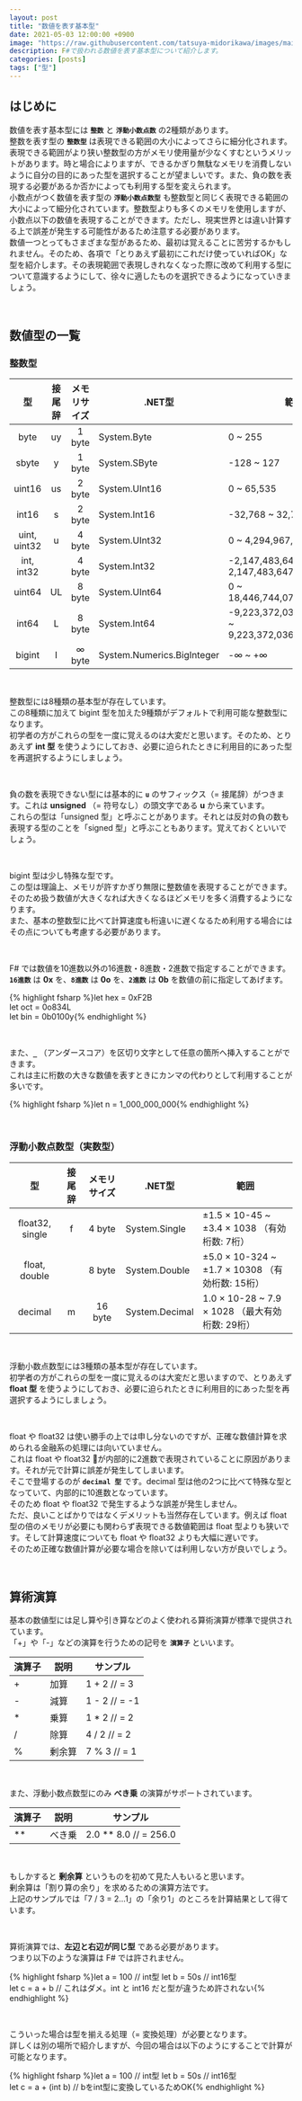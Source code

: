 ```yaml
---
layout: post
title: "数値を表す基本型"
date: 2021-05-03 12:00:00 +0900
image: "https://raw.githubusercontent.com/tatsuya-midorikawa/images/main/fsdoc-jp/common/fs-octcat.png"
description: F#で扱われる数値を表す基本型について紹介します。
categories: [posts]
tags: ["型"]
---
```


## はじめに  

数値を表す基本型には **`整数`** と **`浮動小数点数`** の2種類があります。  
整数を表す型の **`整数型`** は表現できる範囲の大小によってさらに細分化されます。表現できる範囲がより狭い整数型の方がメモリ使用量が少なくすむというメリットがあります。時と場合によりますが、できるかぎり無駄なメモリを消費しないように自分の目的にあった型を選択することが望ましいです。また、負の数を表現する必要があるか否かによっても利用する型を変えられます。  
小数点がつく数値を表す型の **`浮動小数点数型`** も整数型と同じく表現できる範囲の大小によって細分化されています。整数型よりも多くのメモリを使用しますが、小数点以下の数値を表現することができます。ただし、現実世界とは違い計算する上で誤差が発生する可能性があるため注意する必要があります。  
数値一つとってもさまざまな型があるため、最初は覚えることに苦労するかもしれません。そのため、各項で「とりあえず最初にこれだけ使っていればOK」な型を紹介します。その表現範囲で表現しきれなくなった際に改めて利用する型について意識するようにして、徐々に適したものを選択できるようになっていきましょう。  

<br>  

## 数値型の一覧

### 整数型  

| 型 | 接尾辞 | メモリサイズ | .NET型 | 範囲 |
| :-----: | :-----: | :-----: | ----- | ----- |
| byte | uy | 1 byte | System.Byte | 0 ~ 255 |
| sbyte | y | 1 byte | System.SByte | -128 ~ 127 |
| uint16 | us | 2 byte | System.UInt16 | 0 ~ 65,535 |
| int16 | s | 2 byte | System.Int16 | -32,768 ~ 32,767 |
| uint, uint32 | u | 4 byte | System.UInt32 | 0 ~ 4,294,967,295 |
| int, int32 |  | 4 byte | System.Int32 | -2,147,483,648 ~ 2,147,483,647 |
| uint64 | UL | 8 byte | System.UInt64 | 0 ~ 18,446,744,073,709,551,615 |
| int64 | L | 8 byte | System.Int64 | -9,223,372,036,854,775,808 ~ 9,223,372,036,854,775,807 |
| bigint | I | ∞ byte | System.Numerics.BigInteger | -∞ ~ +∞ |  

<br>  

整数型には8種類の基本型が存在しています。  
この8種類に加えて bigint 型を加えた9種類がデフォルトで利用可能な整数型になります。  
初学者の方がこれらの型を一度に覚えるのは大変だと思います。そのため、とりあえず **int 型** を使うようにしておき、必要に迫られたときに利用目的にあった型を再選択するようにしましょう。  

<br>  

負の数を表現できない型には基本的に **`u`** のサフィックス（= 接尾辞）がつきます。これは **unsigned** （= 符号なし）の頭文字である **u** から来ています。  
これらの型は「unsigned 型」と呼ぶことがあります。それとは反対の負の数も表現する型のことを「signed 型」と呼ぶこともあります。覚えておくといいでしょう。

<br>  

bigint 型は少し特殊な型です。  
この型は理論上、メモリが許すかぎり無限に整数値を表現することができます。そのため扱う数値が大きくなれば大きくなるほどメモリを多く消費するようになります。  
また、基本の整数型に比べて計算速度も桁違いに遅くなるため利用する場合にはその点についても考慮する必要があります。  

<br>  

F# では数値を10進数以外の16進数・8進数・2進数で指定することができます。  
**`16進数`** は **0x** を、**`8進数`** は **0o** を、**`2進数`** は **0b** を数値の前に指定してあげます。  

{% highlight fsharp %}let hex = 0xF2B  
let oct = 0o834L  
let bin = 0b0100y{% endhighlight %}  

<br>  

また、**`_`** （アンダースコア）を区切り文字として任意の箇所へ挿入することができます。  
これは主に桁数の大きな数値を表すときにカンマの代わりとして利用することが多いです。  

{% highlight fsharp %}let n = 1_000_000_000{% endhighlight %}  

<br>

### 浮動小数点数型（実数型）  

| 型 | 接尾辞 | メモリサイズ | .NET型 | 範囲 |
| :-----: | :-----: | :-----: | ----- | ----- |
| float32, single | f | 4 byte | System.Single | ±1.5 × 10-45 ~ ±3.4 × 1038 （有効桁数: 7桁） |
| float, double |  | 8 byte | System.Double | ±5.0 × 10-324 ~ ±1.7 × 10308 （有効桁数: 15桁） |
| decimal | m | 16 byte | System.Decimal | 1.0 × 10-28 ~ 7.9 × 1028 （最大有効桁数: 29桁） |  

<br>  

浮動小数点数型には3種類の基本型が存在しています。   
初学者の方がこれらの型を一度に覚えるのは大変だと思いますので、とりあえず **float 型** を使うようにしておき、必要に迫られたときに利用目的にあった型を再選択するようにしましょう。  

<br>  

float や float32 は使い勝手の上では申し分ないのですが、正確な数値計算を求められる金融系の処理には向いていません。  
これは float や float32 が内部的に2進数で表現されていることに原因があります。それが元で計算に誤差が発生してしまいます。  
そこで登場するのが **`decimal 型`** です。decimal 型は他の2つに比べて特殊な型となっていて、内部的に10進数となっています。  
そのため float や float32 で発生するような誤差が発生しません。  
ただ、良いことばかりではなくデメリットも当然存在しています。例えば float 型の倍のメモリが必要にも関わらず表現できる数値範囲は float 型よりも狭いです。そして計算速度についても float や float32 よりも大幅に遅いです。  
そのため正確な数値計算が必要な場合を除いては利用しない方が良いでしょう。  

<br>  

## 算術演算  

基本の数値型には足し算や引き算などのよく使われる算術演算が標準で提供されています。  
「+」や「-」などの演算を行うための記号を **`演算子`** といいます。  

| 演算子 | 説明 | サンプル |
| --- | --- | --- |
| + | 加算 | 1 + 2 // = 3 |
| - | 減算 | 1 - 2 // = -1 |
| * | 乗算 | 1 * 2 // = 2 |
| / | 除算 | 4 / 2 // = 2 |
| % | 剰余算 | 7 % 3 // = 1 |

<br>  

また、浮動小数点数型にのみ **べき乗** の演算がサポートされています。  

| 演算子 | 説明 | サンプル |
| --- | --- | --- |
| ** | べき乗 | 2.0 ** 8.0 // = 256.0 |  

<br>  

もしかすると **剰余算** というものを初めて見た人もいると思います。  
剰余算は「割り算の余り」を求めるための演算方法です。  
上記のサンプルでは「7 / 3 = 2...1」の「余り1」のところを計算結果として得ています。  

<br>  

算術演算では、**左辺と右辺が同じ型** である必要があります。  
つまり以下のような演算は F# では許されません。  

{% highlight fsharp %}let a = 100    // int型
let b = 50s    // int16型  
let c = a + b  // これはダメ。int と int16 だと型が違うため許されない{% endhighlight %}  

<br>  

こういった場合は型を揃える処理（= 変換処理）が必要となります。  
詳しくは別の場所で紹介しますが、今回の場合は以下のようにすることで計算が可能となります。  

{% highlight fsharp %}let a = 100    // int型
let b = 50s    // int16型  
let c = a + (int b)  // bをint型に変換しているためOK{% endhighlight %}  

<br>